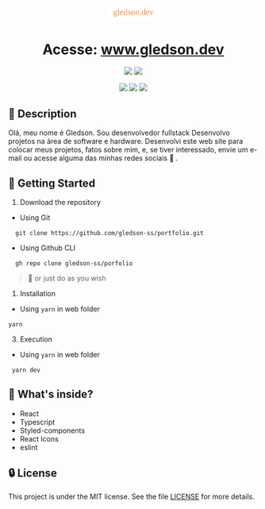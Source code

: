 <p align="center">
  <img alt="Your icon here" src="./assets/gledson-removebg-preview.png" width="100"/>
</p>
<h1 align="center">
    Acesse: <a href="https://my-portfolio-mu-nine.vercel.app/" target="_blank">www.gledson.dev<a/>
</h1>


<!-- Badges -->
<p align="center">
    <a href="https://my-portfolio-mu-nine.vercel.app/" target="_blank"><img src="https://img.shields.io/website?url=https%3A%2F%2Fmy-portfolio-mu-nine.vercel.app%2F"/><a/>
    <img src="https://img.shields.io/badge/licence-MIT-agree"/>
</p>
<p align="center">
  <img src="https://img.shields.io/github/languages/count/gledson-ss/pokestore?color=orange"/>
  <img src="https://img.shields.io/github/repo-size/gledson-ss/pokestore?color=orange"/>
  <img src="https://img.shields.io/github/stars/gledson-ss/pokestore?color=orange"/>
  
</p>

## 📖 Description
Olá, meu nome é Gledson. Sou desenvolvedor fullstack Desenvolvo projetos na área de software e hardware. Desenvolvi este web site para colocar meus projetos, fatos sobre mim, e, se tiver interessado, envie um e-mail ou acesse alguma das minhas redes sociais 👊 .

## 🚀 Getting Started

1. Download the repository

  - Using Git
```shell
  git clone https://github.com/gledson-ss/portfolio.git
```
  - Using Github CLI
```shell
  gh repo clone gledson-ss/porfolio
```
  > :pushpin: or just do as you wish

1. Installation
  - Using `yarn` in web folder
   ```shell
   yarn
   ```
  

3. Execution
  - Using `yarn` in web folder

  ```shell
   yarn dev
  ```
  

## 🧐 What's inside?

  - React
  - Typescript
  - Styled-components 
  - React Icons
  - eslint

## 🔒 License

This project is under the MIT license. See the file [LICENSE](LICENSE) for more details.
